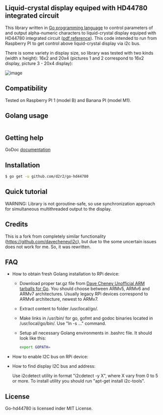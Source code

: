 ## Liquid-crystal display equiped with HD44780 integrated circuit

This library written in [Go programming language](https://golang.org/) to control parameters of and output alpha-numeric characters to liquid-crystal display equiped with HD44780 integrated circuit ([pdf reference](https://raw.github.com/d2r2/go-hd44780/master/docs/HD44780.pdf)). This code intended to run from Raspberry PI to get control above liquid-crystal display via i2c bus.

There is some variety in display size, so library was tested with two kinds (width x height): 16x2 and 20x4 (pictures 1 and 2 correspond to 16x2 display, picture 3 - 20x4 display):

![image](https://raw.github.com/d2r2/go-hd44780/master/docs/16x2_20x4_2.jpg)

## Compatibility

Tested on Raspberry PI 1 (model B) and Banana PI (model M1).

## Golang usage

```go
```

## Getting help

GoDoc [documentation](http://godoc.org/github.com/d2r2/go-hd44780)

## Installation

```bash
$ go get -u github.com/d2r2/go-hd44780
```

## Quick tutorial

WARNING: Library is not goroutine-safe, so use synchronization approach for simultaneous multithreaded output to the display.

## Credits

This is a fork from completely similar functionality (https://github.com/davecheney/i2c), but due to the some uncertain issues does not work for me. So, it was rewritten.

## FAQ

- How to obtain fresh Golang installation to RPi device:
  
  - Download proper tar.gz file from [Dave Cheney Unofficial ARM tarballs for Go](http://dave.cheney.net/unofficial-arm-tarballs). You should choose between ARMv5, ARMv6 and ARMv7 architectures. Usually legacy RPi devices correspond to ARMv6 architecture, newest to ARMv7.
  - Extract content to folder /usr/local/go/.
  - Make links in /usr/bin/ for go, gofmt and godoc binaries located in /usr/local/go/bin/. Use "ln -s ..." command.
  - Setup all necessary Golang environments in .bashrc file. It should look like this:
    
    ```bash
    export GOPATH=
    ```

- How to enable I2C bus on RPi device:

- How to find display I2C bus and address:

  Use i2cdetect utility in format "i2cdetect -y X", where X vary from 0 to 5 or more. To install utility you should run "apt-get install i2c-tools".

## License

Go-hd44780 is licensed inder MIT License.
